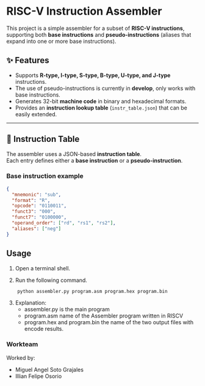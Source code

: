 # RISC-V Instruction Assembler

This project is a simple assembler for a subset of **RISC-V instructions**, supporting both **base instructions** and **pseudo-instructions** (aliases that expand into one or more base instructions).

## ✨ Features

- Supports **R-type, I-type, S-type, B-type, U-type, and J-type** instructions.  
- The use of pseudo-instructions is currently in **develop**, only works with base instructions.
- Generates 32-bit **machine code** in binary and hexadecimal formats.  
- Provides an **instruction lookup table** (`instr_table.json`) that can be easily extended.  

---

## 📖 Instruction Table

The assembler uses a JSON-based **instruction table**.  
Each entry defines either a **base instruction** or a **pseudo-instruction**.

### Base instruction example
```json
{
  "mnemonic": "sub",
  "format": "R",
  "opcode": "0110011",
  "funct3": "000",
  "funct7": "0100000",
  "operand_order": ["rd", "rs1", "rs2"],
  "aliases": ["neg"]
}
```
## Usage

1. Open a terminal shell.

2. Run the following command.
```shell
    python assembler.py program.asm program.hex program.bin
```

3. Explanation:
    - assembler.py is the main program
    - program.asm name of the Assembler program written in RISCV
    - program.hex and program.bin the name of the two output files with encode results.

### Workteam
Worked by:
- Miguel Angel Soto Grajales
- Illian Felipe Osorio